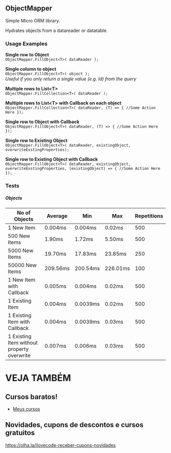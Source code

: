 ## ObjectMapper

Simple Micro ORM library.

Hydrates objects from a datareader or datatable.

### Usage Examples

**Single row to Object**  
```ObjectMapper.FillObject<T>( dataReader );```  

**Single column to object**  
```ObjectMapper.FillObject<T>( object );```  
*Useful if you only return a single value (e.g. Id) from the query*  

**Multiple rows to List\<T\>**  
```ObjectMapper.FillCollection<T>( dataReader );```  

**Multiple rows to List\<T\> with Callback on each object**  
```ObjectMapper.FillCollection<T>( dataReader, (T) => { //Some Action Here });```  

**Single row to Object with Callback**  
```ObjectMapper.FillObject<T>( dataReader, (T) => { //Some Action Here });```

**Single row to Existing Object**  
```ObjectMapper.FillObject<T>( dataReader, existingObject, overwriteExstingProperties);```

**Single row to Existing Object with Callback**  
```ObjectMapper.FillObject<T>( dataReader, existingObject, overwriteExstingProperties, (existingObject) => { //Some Action Here });```

### Tests


##### Objects

| No of Objects                              | Average  | Min      | Max      | Repetitions |
|--------------------------------------------|----------|----------|----------|---------------|
| 1 New Item                                 | 0.004ms  | 0.004ms  | 0.02ms   | 500           |
| 500 New Items                              | 1.90ms   | 1.72ms   | 5.50ms   | 500           |
| 5000 New Items                             | 19.70ms  | 17.83ms  | 23.85ms  | 250           |
| 50000 New Items                            | 209.56ms | 200.54ms | 226.01ms | 100           |
| 1 New Item with Callback                   | 0.005ms  | 0.004ms  | 0.02ms   | 500           |
| 1 Existing Item                            | 0.004ms  | 0.0039ms | 0.02ms   | 500           |
| 1 Existing Item with Callback              | 0.004ms  | 0.0039ms | 0.03ms   | 500           |
| 1 Existing Item without property overwrite | 0.007ms  | 0.006ms  | 0.03ms   | 500           |


# VEJA TAMBÉM
## Cursos baratos!
- [Meus cursos](https://olha.la/udemy)

## Novidades, cupons de descontos e cursos gratuitos
https://olha.la/ilovecode-receber-cupons-novidades

